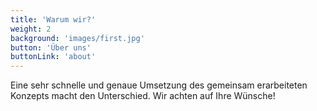 ```yaml
---
title: 'Warum wir?'
weight: 2
background: 'images/first.jpg'
button: 'Über uns'
buttonLink: 'about'
---
```


Eine sehr schnelle und genaue Umsetzung des gemeinsam erarbeiteten Konzepts macht den Unterschied. Wir achten auf Ihre Wünsche!
